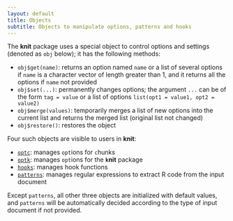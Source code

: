 ```yaml
---
layout: default
title: Objects
subtitle: Objects to manipulate options, patterns and hooks
---
```


The **knit** package uses a special object to control options and settings (denoted as `obj` below); it has the following methods:

- `obj$get(name)`: returns an option named `name` or a list of several options if `name` is a character vector of length greater than 1, and it returns all the options if `name` not provided
- `obj$set(...)`: permanently changes options; the argument `...` can be of the form `tag = value` or a list of options `list(opt1 = value1, opt2 = value2)`
- `obj$merge(values)`: temporarily merges a list of new options into the current list and returns the merged list (original list not changed)
- `obj$restore()`: restores the object

Four such objects are visible to users in **knit**:

- [`optc`](/knit/options#chunk_options): manages `opt`ions for `c`hunks
- [`optk`](/knit/options#knit_options): manages `opt`ions for the **`k`nit** package
- [`hooks`](/knit/hooks): manages hook functions
- [`patterns`](/knit/patterns): manages regular expressions to extract R code from the input document

Except `patterns`, all other three objects are initialized with default values, and `patterns` will be automatically decided according to the type of input document if not provided.